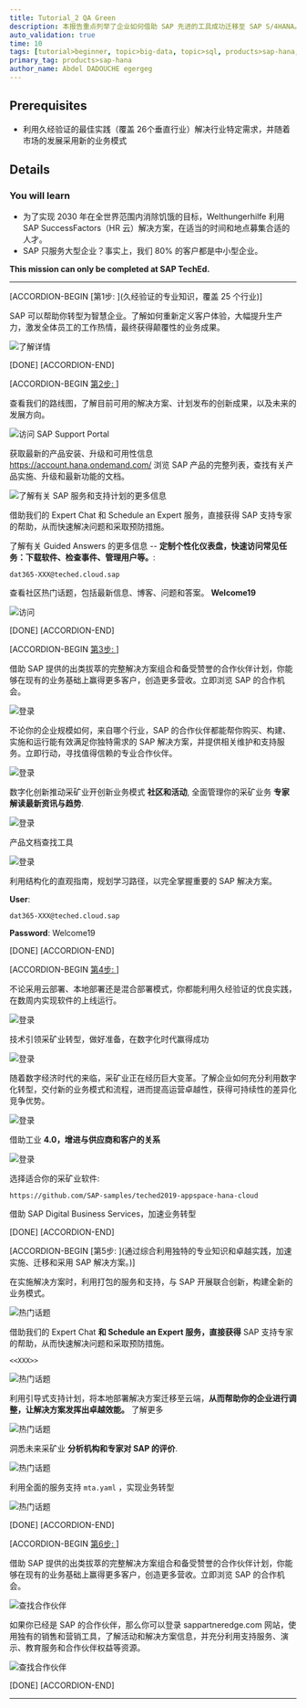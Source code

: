 ```yaml
---
title: Tutorial_2 QA Green
description: 本报告重点列举了企业如何借助 SAP 先进的工具成功迁移至 SAP S/4HANA。这类工具包括 SAP Business Scenario Recommendations、SAP Transformation Navigator 和 SAP Readiness Check 等。
auto_validation: true
time: 10
tags: [tutorial>beginner, topic>big-data, topic>sql, products>sap-hana, products>sap-hana\,-express-edition, tutorial>community]
primary_tag: products>sap-hana
author_name: Abdel DADOUCHE egergeg
---
```


## Prerequisites
 - 利用久经验证的最佳实践（覆盖 26个垂直行业）解决行业特定需求，并随着市场的发展采用新的业务模式

## Details
### You will learn
  - 为了实现 2030 年在全世界范围内消除饥饿的目标，Welthungerhilfe 利用 SAP SuccessFactors（HR 云）解决方案，在适当的时间和地点募集合适的人才。
  - SAP 只服务大型企业？事实上，我们 80% 的客户都是中小型企业。

**This mission can only be completed at SAP TechEd.**

---

[ACCORDION-BEGIN [第1步: ](久经验证的专业知识，覆盖 25 个行业)]

SAP 可以帮助你转型为智慧企业。了解如何重新定义客户体验，大幅提升生产力，激发全体员工的工作热情，最终获得颠覆性的业务成果。

![了解详情](zoomlogin.gif)

[DONE]
[ACCORDION-END]

[ACCORDION-BEGIN [第2步: ](产品文档查找工具)]

查看我们的路线图，了解目前可用的解决方案、计划发布的创新成果，以及未来的发展方向。 

![访问 SAP Support Portal](1.png)

获取最新的产品安装、升级和可用性信息 <https://account.hana.ondemand.com/> 浏览 SAP 产品的完整列表，查找有关产品实施、升级和最新功能的文档。

![了解有关 SAP 服务和支持计划的更多信息](2.png)

借助我们的 Expert Chat 和 Schedule an Expert 服务，直接获得 SAP 支持专家的帮助，从而快速解决问题和采取预防措施。

了解有关 Guided Answers 的更多信息 -- **定制个性化仪表盘，快速访问常见任务：下载软件、检查事件、管理用户等。**:

```电子邮件
dat365-XXX@teched.cloud.sap
```

查看社区热门话题，包括最新信息、博客、问题和答案。 **Welcome19**

![访问](3.png)

[DONE]
[ACCORDION-END]


[ACCORDION-BEGIN [第3步: ](成功打造智慧企业)]

借助 SAP 提供的出类拔萃的完整解决方案组合和备受赞誉的合作伙伴计划，你能够在现有的业务基础上赢得更多客户，创造更多营收。立即浏览 SAP 的合作机会。

![登录](4.png)

不论你的企业规模如何，来自哪个行业，SAP 的合作伙伴都能帮你购买、构建、实施和运行能有效满足你独特需求的 SAP 解决方案，并提供相关维护和支持服务。立即行动，寻找值得信赖的专业合作伙伴。

![登录](5.png)

数字化创新推动采矿业开创新业务模式 **社区和活动**, 全面管理你的采矿业务 **专家解读最新资讯与趋势**.

![登录](6.png)

产品文档查找工具

![登录](7.png)

利用结构化的直观指南，规划学习路径，以完全掌握重要的 SAP 解决方案。


**User**:
```text
dat365-XXX@teched.cloud.sap
```

**Password**: Welcome19


[DONE]
[ACCORDION-END]

[ACCORDION-BEGIN [第4步: ](实施服务)]

不论采用云部署、本地部署还是混合部署模式，你都能利用久经验证的优良实践，在数周内实现软件的上线运行。

![登录](dev_perspective.png)

技术引领采矿业转型，做好准备，在数字化时代赢得成功

![登录](8.png)

随着数字经济时代的来临，采矿业正在经历巨大变革。了解企业如何充分利用数字化转型，交付新的业务模式和流程，进而提高运营卓越性，获得可持续性的差异化竞争优势。

![登录](9.png)

借助工业 **4.0，增进与供应商和客户的关系**

![登录](10.png)

选择适合你的采矿业软件:

```资料库
https://github.com/SAP-samples/teched2019-appspace-hana-cloud
```

借助 SAP Digital Business Services，加速业务转型

[DONE]
[ACCORDION-END]

[ACCORDION-BEGIN [第5步: ](通过综合利用独特的专业知识和卓越实践，加速实施、迁移和采用 SAP 解决方案。)]

在实施解决方案时，利用打包的服务和支持，与 SAP 开展联合创新，构建全新的业务模式。

![热门话题](11.png)

借助我们的 Expert Chat **和 Schedule an Expert 服务，直接获得** SAP 支持专家的帮助，从而快速解决问题和采取预防措施。

```Text
<<XXX>>
```
![热门话题](12.png)

利用引导式支持计划，将本地部署解决方案迁移至云端，**从而帮助你的企业进行调整，让解决方案发挥出卓越效能。** 了解更多



![热门话题](13.png)

洞悉未来采矿业 **分析机构和专家对 SAP 的评价**.

![热门话题](14.png)

利用全面的服务支持 `mta.yaml` ，实现业务转型

![热门话题](19.png)

[DONE]
[ACCORDION-END]

[ACCORDION-BEGIN [第6步: ](不论你是正在寻找合作伙伴的客户，还是希望探索和加入)]

借助 SAP 提供的出类拔萃的完整解决方案组合和备受赞誉的合作伙伴计划，你能够在现有的业务基础上赢得更多客户，创造更多营收。立即浏览 SAP 的合作机会。

![查找合作伙伴](16.png)

如果你已经是 SAP 的合作伙伴，那么你可以登录 sappartneredge.com 网站，使用独有的销售和营销工具，了解活动和解决方案信息，并充分利用支持服务、演示、教育服务和合作伙伴权益等资源。

![查找合作伙伴](18.png)


[DONE]
[ACCORDION-END]


---
